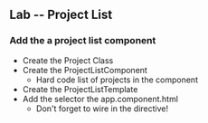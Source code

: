 ## Lab -- Project List

### Add the a project list component

* Create the Project Class
* Create the ProjectListComponent
    * Hard code list of projects in the component
* Create the ProjectListTemplate
* Add the selector the app.component.html
    * Don't forget to wire in the directive!
